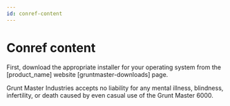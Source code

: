 ```yaml
---
id: conref-content
---
```


# Conref content

<p id="install-step1">First, download the appropriate installer for your operating system from the [product_name] website [gruntmaster-downloads] page.</p>

<p id="disclaimer">Grunt Master Industries accepts no liability for any mental illness, blindness, infertility, or death caused by even casual use of the Grunt Master 6000.</p>
